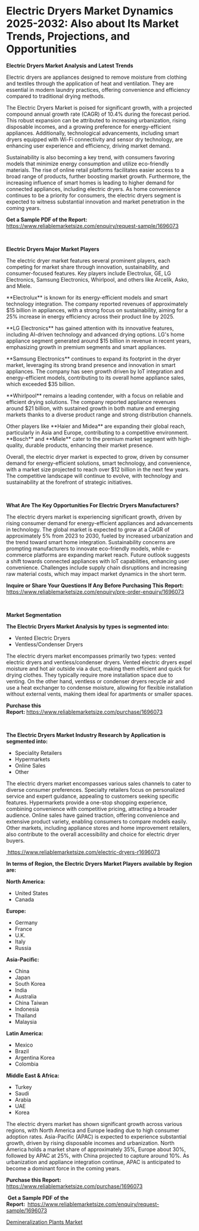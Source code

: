 <p><h1>Electric Dryers Market Dynamics 2025-2032: Also about Its Market Trends, Projections, and Opportunities</h1></p><p><strong>Electric Dryers Market Analysis and Latest Trends</strong></p>
<p><p>Electric dryers are appliances designed to remove moisture from clothing and textiles through the application of heat and ventilation. They are essential in modern laundry practices, offering convenience and efficiency compared to traditional drying methods. </p><p>The Electric Dryers Market is poised for significant growth, with a projected compound annual growth rate (CAGR) of 10.4% during the forecast period. This robust expansion can be attributed to increasing urbanization, rising disposable incomes, and a growing preference for energy-efficient appliances. Additionally, technological advancements, including smart dryers equipped with Wi-Fi connectivity and sensor dry technology, are enhancing user experience and efficiency, driving market demand. </p><p>Sustainability is also becoming a key trend, with consumers favoring models that minimize energy consumption and utilize eco-friendly materials. The rise of online retail platforms facilitates easier access to a broad range of products, further boosting market growth. Furthermore, the increasing influence of smart homes is leading to higher demand for connected appliances, including electric dryers. As home convenience continues to be a priority for consumers, the electric dryers segment is expected to witness substantial innovation and market penetration in the coming years.</p></p>
<p><strong>Get a Sample PDF of the Report:&nbsp;</strong> <a href="https://www.reliablemarketsize.com/enquiry/request-sample/1696073?utm_campaign=2269&utm_medium=2&utm_source=Github&utm_content=ia&utm_term=23022025&utm_id=electric-dryers">https://www.reliablemarketsize.com/enquiry/request-sample/1696073</a></p>
<p>&nbsp;</p>
<p><strong>Electric Dryers Major Market Players</strong></p>
<p><p>The electric dryer market features several prominent players, each competing for market share through innovation, sustainability, and consumer-focused features. Key players include Electrolux, GE, LG Electronics, Samsung Electronics, Whirlpool, and others like Arcelik, Asko, and Miele.</p><p>**Electrolux** is known for its energy-efficient models and smart technology integration. The company reported revenues of approximately $15 billion in appliances, with a strong focus on sustainability, aiming for a 25% increase in energy efficiency across their product line by 2025.</p><p>**LG Electronics** has gained attention with its innovative features, including AI-driven technology and advanced drying options. LG's home appliance segment generated around $15 billion in revenue in recent years, emphasizing growth in premium segments and smart appliances.</p><p>**Samsung Electronics** continues to expand its footprint in the dryer market, leveraging its strong brand presence and innovation in smart appliances. The company has seen growth driven by IoT integration and energy-efficient models, contributing to its overall home appliance sales, which exceeded $35 billion.</p><p>**Whirlpool** remains a leading contender, with a focus on reliable and efficient drying solutions. The company reported appliance revenues around $21 billion, with sustained growth in both mature and emerging markets thanks to a diverse product range and strong distribution channels.</p><p>Other players like **Haier and Midea** are expanding their global reach, particularly in Asia and Europe, contributing to a competitive environment. **Bosch** and **Miele** cater to the premium market segment with high-quality, durable products, enhancing their market presence.</p><p>Overall, the electric dryer market is expected to grow, driven by consumer demand for energy-efficient solutions, smart technology, and convenience, with a market size projected to reach over $12 billion in the next few years. The competitive landscape will continue to evolve, with technology and sustainability at the forefront of strategic initiatives.</p></p>
<p>&nbsp;</p>
<p><strong>What Are The Key Opportunities For Electric Dryers Manufacturers?</strong></p>
<p><p>The electric dryers market is experiencing significant growth, driven by rising consumer demand for energy-efficient appliances and advancements in technology. The global market is expected to grow at a CAGR of approximately 5% from 2023 to 2030, fueled by increased urbanization and the trend toward smart home integration. Sustainability concerns are prompting manufacturers to innovate eco-friendly models, while e-commerce platforms are expanding market reach. Future outlook suggests a shift towards connected appliances with IoT capabilities, enhancing user convenience. Challenges include supply chain disruptions and increasing raw material costs, which may impact market dynamics in the short term.</p></p>
<p><strong>Inquire or Share Your Questions If Any Before Purchasing This Report:</strong> <a href="https://www.reliablemarketsize.com/enquiry/pre-order-enquiry/1696073?utm_campaign=2269&utm_medium=2&utm_source=Github&utm_content=ia&utm_term=23022025&utm_id=electric-dryers">https://www.reliablemarketsize.com/enquiry/pre-order-enquiry/1696073</a></p>
<p>&nbsp;</p>
<p><strong>Market Segmentation</strong></p>
<p><strong>The Electric Dryers Market Analysis by types is segmented into:</strong></p>
<p><ul><li>Vented Electric Dryers</li><li>Ventless/Condenser Dryers</li></ul></p>
<p><p>The electric dryers market encompasses primarily two types: vented electric dryers and ventless/condenser dryers. Vented electric dryers expel moisture and hot air outside via a duct, making them efficient and quick for drying clothes. They typically require more installation space due to venting. On the other hand, ventless or condenser dryers recycle air and use a heat exchanger to condense moisture, allowing for flexible installation without external vents, making them ideal for apartments or smaller spaces.</p></p>
<p><strong>Purchase this Report:&nbsp;</strong><a href="https://www.reliablemarketsize.com/purchase/1696073?utm_campaign=2269&utm_medium=2&utm_source=Github&utm_content=ia&utm_term=23022025&utm_id=electric-dryers">https://www.reliablemarketsize.com/purchase/1696073</a></p>
<p>&nbsp;</p>
<p><strong>The Electric Dryers Market Industry Research by Application is segmented into:</strong></p>
<p><ul><li>Speciality Retailers</li><li>Hypermarkets</li><li>Online Sales</li><li>Other</li></ul></p>
<p><p>The electric dryers market encompasses various sales channels to cater to diverse consumer preferences. Specialty retailers focus on personalized service and expert guidance, appealing to customers seeking specific features. Hypermarkets provide a one-stop shopping experience, combining convenience with competitive pricing, attracting a broader audience. Online sales have gained traction, offering convenience and extensive product variety, enabling consumers to compare models easily. Other markets, including appliance stores and home improvement retailers, also contribute to the overall accessibility and choice for electric dryer buyers.</p></p>
<p><a href="https://www.reliablemarketsize.com/electric-dryers-r1696073?utm_campaign=2269&utm_medium=2&utm_source=Github&utm_content=ia&utm_term=23022025&utm_id=electric-dryers">&nbsp;https://www.reliablemarketsize.com/electric-dryers-r1696073</a></p>
<p><strong>In terms of Region, the Electric Dryers Market Players available by Region are:</strong></p>
<p>
    <p> <strong> North America: </strong>
        <ul>
            <li>United States</li>
            <li>Canada</li>
        </ul>
        </p> 
    <p> <strong> Europe: </strong>
        <ul>
            <li>Germany</li>
            <li>France</li>
            <li>U.K.</li>
            <li>Italy</li>
            <li>Russia</li>
        </ul>
        </p> 
    <p> <strong> Asia-Pacific: </strong>
        <ul>
            <li>China</li>
            <li>Japan</li>
            <li>South Korea</li>
            <li>India</li>
            <li>Australia</li>
            <li>China Taiwan</li>
            <li>Indonesia</li>
            <li>Thailand</li>
            <li>Malaysia</li>
        </ul>
        </p> 
    <p> <strong> Latin America: </strong>
        <ul>
            <li>Mexico</li>
            <li>Brazil</li>
            <li>Argentina Korea</li>
            <li>Colombia</li>
        </ul>
        </p> 
    <p> <strong> Middle East & Africa: </strong>
        <ul>
            <li>Turkey</li>
            <li>Saudi</li>
            <li>Arabia</li>
            <li>UAE</li>
            <li>Korea</li>
        </ul>
    </p>
    </p>
<p><p>The electric dryers market has shown significant growth across various regions, with North America and Europe leading due to high consumer adoption rates. Asia-Pacific (APAC) is expected to experience substantial growth, driven by rising disposable incomes and urbanization. North America holds a market share of approximately 35%, Europe about 30%, followed by APAC at 25%, with China projected to capture around 10%. As urbanization and appliance integration continue, APAC is anticipated to become a dominant force in the coming years.</p></p>
<p><strong>Purchase this Report: </strong><a href="https://www.reliablemarketsize.com/purchase/1696073?utm_campaign=2269&utm_medium=2&utm_source=Github&utm_content=ia&utm_term=23022025&utm_id=electric-dryers">https://www.reliablemarketsize.com/purchase/1696073</a></p>
<p>&nbsp;<strong>Get a Sample PDF of the Report:&nbsp;&nbsp;</strong><a href="https://www.reliablemarketsize.com/enquiry/request-sample/1696073?utm_campaign=2269&utm_medium=2&utm_source=Github&utm_content=ia&utm_term=23022025&utm_id=electric-dryers">https://www.reliablemarketsize.com/enquiry/request-sample/1696073</a></p>
<p><strong></strong></p>
<p><p><a href="https://github.com/skerretflossie9297/Market-Research-Report-List-1/blob/main/demineralization-plants-market.md?utm_campaign=2269&utm_medium=2&utm_source=Github&utm_content=ia&utm_term=23022025&utm_id=electric-dryers">Demineralization Plants Market</a></p></p>